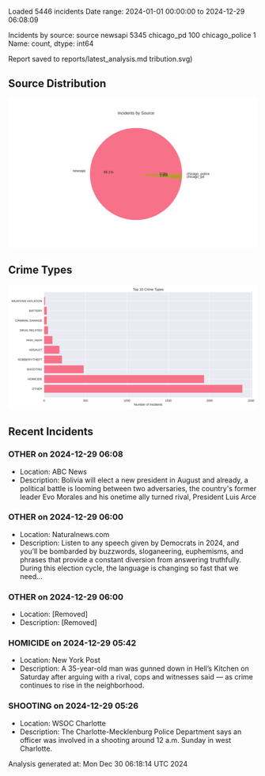 
Loaded 5446 incidents
Date range: 2024-01-01 00:00:00 to 2024-12-29 06:08:09

Incidents by source:
source
newsapi           5345
chicago_pd         100
chicago_police       1
Name: count, dtype: int64

Report saved to reports/latest_analysis.md
tribution.svg)

## Source Distribution
![Source Distribution](images/source_distribution.svg)

## Crime Types
![Crime Types](images/crime_types.svg)

## Recent Incidents

### OTHER on 2024-12-29 06:08
- Location: ABC News
- Description: Bolivia will elect a new president in August and already, a political battle is looming between two adversaries, the country's former leader Evo Morales and his onetime ally turned rival, President Luis Arce


### OTHER on 2024-12-29 06:00
- Location: Naturalnews.com
- Description: Listen to any speech given by Democrats in 2024, and you’ll be bombarded by buzzwords, sloganeering, euphemisms, and phrases that provide a constant diversion from answering truthfully. During this election cycle, the language is changing so fast that we need…


### OTHER on 2024-12-29 06:00
- Location: [Removed]
- Description: [Removed]


### HOMICIDE on 2024-12-29 05:42
- Location: New York Post
- Description: A 35-year-old man was gunned down in Hell’s Kitchen on Saturday after arguing with a rival, cops and witnesses said — as crime continues to rise in the neighborhood.


### SHOOTING on 2024-12-29 05:26
- Location: WSOC Charlotte
- Description: The Charlotte-Mecklenburg Police Department says an officer was involved in a shooting around 12 a.m. Sunday in west Charlotte.

Analysis generated at: Mon Dec 30 06:18:14 UTC 2024
